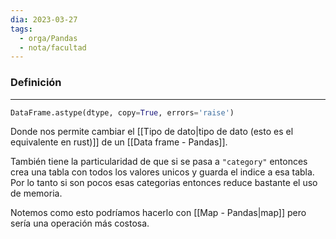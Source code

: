 ```yaml
---
dia: 2023-03-27
tags:
  - orga/Pandas
  - nota/facultad
---
```

### Definición
---
``` python
DataFrame.astype(dtype, copy=True, errors='raise')
```

Donde nos permite cambiar el [[Tipo de dato|tipo de dato (esto es el equivalente en rust)]]  de un [[Data frame - Pandas]].

También tiene la particularidad de que si se pasa a `"category"` entonces crea una tabla con todos los valores unicos y guarda el indice a esa tabla. Por lo tanto si son pocos esas categorias entonces reduce bastante el uso de memoria.

Notemos como esto podríamos hacerlo con [[Map - Pandas|map]] pero sería una operación más costosa.